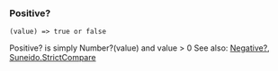 ### Positive?

``` suneido
(value) => true or false
```

Positive? is simply Number?(value) and value > 0
See also: 
[Negative?](<Negative?.md>), 
[Suneido.StrictCompare](<Suneido/Suneido.StrictCompare.md>)